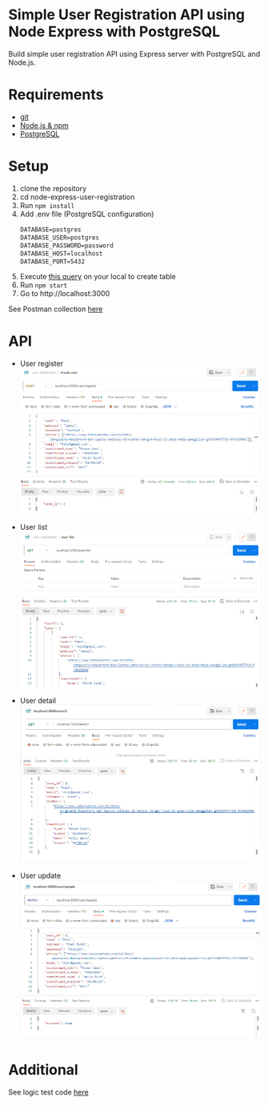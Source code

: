 # Simple User Registration API using Node Express with PostgreSQL
Build simple user registration API using Express server with PostgreSQL and Node.js.

# Requirements
* [git](https://git-scm.com/downloads/ "git's Download page")
* [Node.js & npm](https://nodejs.org/en/ "Node.js's Homepage")
* [PostgreSQL](https://www.postgresql.org/download/ "PostgreSQL's Download page")

# Setup
1. clone the repository
2. cd node-express-user-registration
3. Run `npm install`
4. Add .env file (PostgreSQL configuration)
    ```
    DATABASE=postgres
    DATABASE_USER=postgres
    DATABASE_PASSWORD=password
    DATABASE_HOST=localhost
    DATABASE_PORT=5432
    ```
5. Execute [this query](./init.sql) on your local to create table
6. Run `npm start`
7. Go to http://localhost:3000

See Postman collection [here](./user-registration.postman_collection.json)

# API 

- User register
![register](img/register.PNG "register")

- User list
![list](img/list.PNG "list")

- User detail
![detail](img/detail.PNG "detail")

- User update
![update](img/update.PNG "update")


# Additional

See logic test code [here](./logique_test.js)


